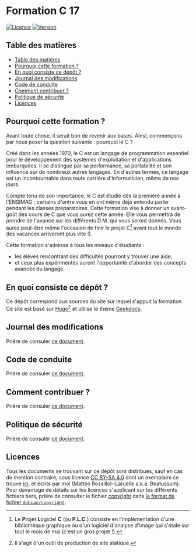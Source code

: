 # Formation C 17

[![Licence](https://img.shields.io/github/license/beatussum/ccourses?label=licence)](LICENSE)
[![Version](https://img.shields.io/github/v/release/beatussum/ccourses?label=version)](https://github.com/beatussum/ccourses/releases/)

## Table des matières

- [Table des matières](#table-des-matières)
- [Pourquoi cette formation ?](#pourquoi-cette-formation-)
- [En quoi consiste ce dépôt ?](#en-quoi-consiste-ce-dépôt-)
- [Journal des modifications](#journal-des-modifications)
- [Code de conduite](#code-de-conduite)
- [Comment contribuer ?](#comment-contribuer-)
- [Politique de sécurité](#politique-de-securité)
- [Licences](#licences)

## Pourquoi cette formation ?

Avant toute chose, il serait bon de revenir aux bases.
Ainsi, commençons par nous poser la question suivante : pourquoi le C ?

Créé dans les années 1970, le C est un langage de programmation essentiel pour le développement des systèmes d'exploitation et d'applications embarquées.
Il se distingue par sa performance, sa portabilité et son influence sur de nombreux autres langages.
En d'autres termes, ce langage est un incontournable dans toute carrière d'informaticien, même de nos jours.

Compte tenu de son importance, le C est étudié dès la première année à l'ENSIMAG ; certains d'entre vous en ont même déjà entendu parler pendant les classes préparatoires.
Cette formation vise à donner un avant-goût des cours de C que vous aurez cette année.
Elle vous permettra de prendre de l'avance sur les différents D.M. qui vous seront donnés.
Vous aurez peut-être même l'occasion de finir le projet C[^1] avant tout le monde (les vacances arriveront plus vite !).

Cette formation s'adresse à tous les niveaux d'étudiants :

- les élèves rencontrant des difficultés pourront y trouver une aide,
- et ceux plus expérimentés auront l'opportunité d'aborder des concepts avancés du langage.

## En quoi consiste ce dépôt ?

Ce dépôt correspond aux sources du site sur lequel s'appuit la formation.
Ce site est basé sur [Hugo](https://gohugo.io/)[^2] et utilise le thème [Geekdocs](https://geekdocs.de/).

## Journal des modifications

Prière de consuler [ce document](CHANGELOG.md).

## Code de conduite

Prière de consuler [ce document](CODE_OF_CONDUCT.md).

## Comment contribuer ?

Prière de consuler [ce document](CONTRIBUTING.md).

## Politique de sécurité

Prière de consuler [ce document](SECURITY.md).

## Licences

Tous les documents se trouvant sur ce dépôt sont distribués, sauf en cas de mention contraire, sous licence [CC BY-SA 4.0](https://creativecommons.org/licenses/by-sa/4.0/legalcode.fr) dont un exemplaire ce trouve [ici](LICENSE), et écrits par moi (Mattéo Rossillol‑‑Laruelle a.k.a. Beatussum).
Pour davantage de détails sur les licences s'applicant sur les différents fichiers tiers, prière de consulter le fichier [copyright](copyright) dans [le format de fichier `debian/copyright`](https://www.debian.org/doc/packaging-manuals/copyright-format/1.0/).

[^1]: Le **P**rojet **L**ogiciel **C** (ou **P.L.C.**) consiste en l'implémentation d'une bibliothèque graphique ou d'un logiciel d'analyse d'image qui s'étale sur tout le mois de mai (c'est un gros projet !).
[^2]: Il s'agit d'un outil de production de site statique.
